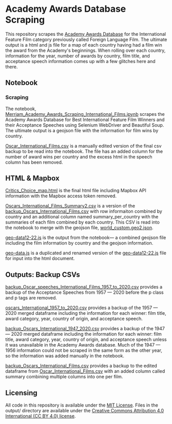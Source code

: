 # Academy Awards Database Scraping

This repository scrapes the [Academy Awards Database](awardsdatabase.oscars.org/search/) for the International Feature Film category previously called Foreign Language Film. The ultimate output is a html and js file for a map of each country having had a film win the award from the Academy's beginnings. When rolling over each country, information for the year, number of awards by country, film title, and acceptance speech information comes up with a few glitches here and there. 

## Notebook

### Scraping
The notebook, [Merriam_Academy_Awards_Scraping_International_Films.ipynb](docs/Merriam_Academy_Awards_Scraping_International_Films.ipynb)
 scrapes the Academy Awards Database for Best International Feature Film Winners and their Acceptance Speeches using Selenium WebDriver and Beautiful Soup. The ultimate output is a geojson file with the information for film wins by country.

[Oscar_International_Films.csv](docs/Oscar_International_Films.csv) is a manually edited version of the final csv backup to be read into the notebook. The file has an added column for the number of award wins per country and the excess html in the speech column has been removed.


## HTML & Mapbox

[Critics_Choice_map.html](docs/html+mapbox/Critics_Choice_map.html) is the final html file including Mapbox API information with the Mapbox access token removed.

[Oscars_International_Films_Summary2.csv](docs/html+mapbox/Oscars_International_Films_Summary2.csv) is a version of the [backup_Oscars_International_Films.csv](docs/outputs-backup-csvs/backup_Oscars_International_Films.csv) with row informaiton combined by country and an additional column named summary_per_country with the summaries of each film combined by each country. This CSV is read into the notebook to merge with the geojson file, [world_custom.geo2.json](docs/html+mapbox/world_custom.geo2.json).

[geo-data12-22.js](docs/html+mapbox/geo-data12-22.js) is the output from the notebook— a combined geojson file including the film information by country and the geojson information. 

[geo-data.js](docs/html+mapbox/geo-data.js) is a duplicated and renamed version of the [geo-data12-22.js](docs/html+mapbox/geo-data12-22.js) file for input into the html document.


## Outputs: Backup CSVs
 
[backup_Oscar_speeches_International_Films_1957_to_2020.csv](docs/outputs-backup-csvs/backup_Oscar_speeches_International_Films_1957_to_2020.csv) provides a backup of the Acceptance Speeches from 1957 — 2020 before the p class and p tags are removed. 
 
[oscars_International_1957_to_2020.csv](docs/outputs-backup-csvs/oscars_International_1957_to_2020.csv) provides a backup of the 1957 — 2020 merged dataframe including the information for each winner: film title, award category, year, country of origin, and acceptance speech.
 
[backup_Oscars_International_1947_2020.csv](docs/outputs-backup-csvs/backup_Oscars_International_1947_2020.csv) provides a backup of the 1947 — 2020 merged dataframe including the information for each winner: film title, award category, year, country of origin, and acceptance speech unless it was unavailable in the Academy Awards database. Much of the 1947 — 1956 information could not be scraped in the same form as the other year, so the information was added manually in the notebook. 

[backup_Oscars_International_Films.csv](docs/outputs-backup-csvs/backup_Oscars_International_Films.csv) provides a backup to the edited dataframe from [Oscar_International_Films.csv](docs/Oscar_International_Films.csv) with an added column called summary combining multiple columns into one per film. 

## Licensing
All code in this repository is available under the [MIT License](https://opensource.org/licenses/MIT). Files in the output/ directory are available under the [Creative Commons Attribution 4.0 International (CC BY 4.0) license](https://creativecommons.org/licenses/by/4.0/).


